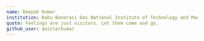 ```yaml
---
name: Deepak Kumar
institution: Babu Banarasi Das National Institute of Technology and Management Lucknow
quote: Feelings are just visitors. Let them come and go.
github_user: dazzlerkumar
---
```

